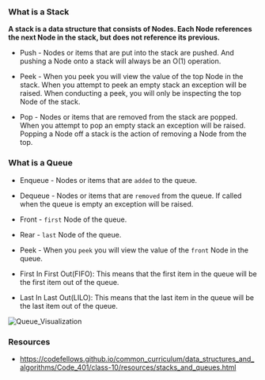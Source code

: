 ### What is a Stack
**A stack is a data structure that consists of Nodes. Each Node references the next Node in the stack, but does not reference its previous.**
- Push - Nodes or items that are put into the stack are pushed. And pushing a Node onto a stack will always be an O(1) operation.

- Peek - When you peek you will view the value of the top Node in the stack. When you attempt to peek an empty stack an exception will be raised. When conducting a peek, you will only be inspecting the top Node of the stack.

- Pop - Nodes or items that are removed from the stack are popped. When you attempt to pop an empty stack an exception will be raised. Popping a Node off a stack is the action of removing a Node from the top.


### What is a Queue
- Enqueue - Nodes or items that are `added` to the queue.
- Dequeue - Nodes or items that are `removed` from the queue. If called when the queue is empty an exception will be raised.
- Front - `first` Node of the queue.
- Rear - `last` Node of the queue.
- Peek - When you `peek` you will view the value of the `front` Node in the queue.

- First In First Out(FIFO): This means that the first item in the queue will be the first item out of the queue.

- Last In Last Out(LILO): This means that the last item in the queue will be the last item out of the queue.

![Queue_Visualization](https://codefellows.github.io/common_curriculum/data_structures_and_algorithms/Code_401/class-10/resources/images/Queue.PNG)

### Resources
- https://codefellows.github.io/common_curriculum/data_structures_and_algorithms/Code_401/class-10/resources/stacks_and_queues.html